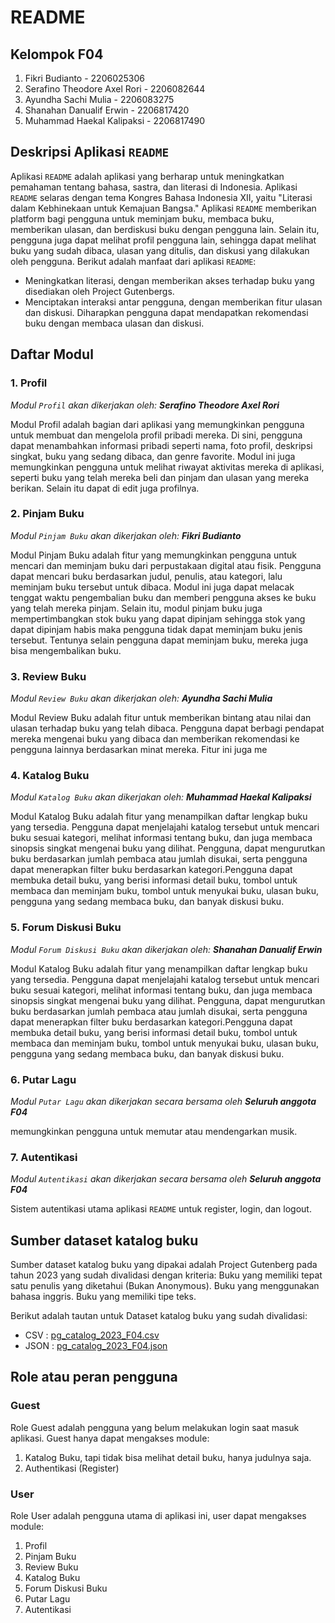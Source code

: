 # README


## Kelompok F04
1. Fikri Budianto - 2206025306
2. Serafino Theodore Axel Rori - 2206082644
3. Ayundha Sachi Mulia - 2206083275
4. Shanahan Danualif Erwin - 2206817420
5. Muhammad Haekal Kalipaksi - 2206817490

## Deskripsi Aplikasi `README`
Aplikasi `README` adalah aplikasi yang berharap untuk meningkatkan pemahaman tentang bahasa, sastra, dan literasi di Indonesia.  Aplikasi `README` selaras dengan tema Kongres Bahasa Indonesia XII, yaitu "Literasi dalam Kebhinekaan untuk Kemajuan Bangsa." Aplikasi `README` memberikan platform bagi pengguna untuk meminjam buku, membaca buku, memberikan ulasan, dan berdiskusi buku dengan pengguna lain. Selain itu, pengguna juga dapat melihat profil pengguna lain, sehingga dapat melihat buku yang sudah dibaca, ulasan yang ditulis, dan diskusi yang dilakukan oleh pengguna. Berikut adalah manfaat dari aplikasi `README`:
- Meningkatkan literasi, dengan memberikan akses terhadap buku yang disediakan oleh Project Gutenbergs.
- Menciptakan interaksi antar pengguna, dengan memberikan fitur ulasan dan diskusi. Diharapkan pengguna dapat mendapatkan rekomendasi buku dengan membaca ulasan dan diskusi.

## Daftar Modul
### 1. Profil 
*Modul `Profil` akan dikerjakan oleh: **Serafino Theodore Axel Rori***

   Modul Profil adalah bagian dari aplikasi yang memungkinkan pengguna untuk membuat dan mengelola profil pribadi mereka. Di sini, pengguna dapat menambahkan informasi pribadi seperti nama, foto profil, deskripsi singkat, buku yang sedang dibaca, dan genre favorite. Modul ini juga memungkinkan pengguna untuk melihat riwayat aktivitas mereka di aplikasi, seperti buku yang telah mereka beli dan pinjam dan ulasan yang mereka berikan. Selain itu dapat di edit juga profilnya.

### 2. Pinjam Buku
*Modul `Pinjam Buku` akan dikerjakan oleh: **Fikri Budianto***

Modul Pinjam Buku adalah fitur yang memungkinkan pengguna untuk mencari dan meminjam buku dari perpustakaan digital atau fisik. Pengguna dapat mencari buku berdasarkan judul, penulis, atau kategori, lalu meminjam buku tersebut untuk dibaca. Modul ini juga dapat melacak tenggat waktu pengembalian buku dan memberi pengguna akses ke buku yang telah mereka pinjam. Selain itu, modul pinjam buku juga mempertimbangkan stok buku yang dapat dipinjam sehingga stok yang dapat dipinjam habis maka pengguna tidak dapat meminjam buku jenis tersebut. Tentunya selain pengguna dapat meminjam buku, mereka juga bisa mengembalikan buku.

### 3. Review Buku 
*Modul `Review Buku` akan dikerjakan oleh: **Ayundha Sachi Mulia***

Modul Review Buku adalah fitur untuk memberikan bintang atau nilai dan ulasan terhadap buku yang telah dibaca. Pengguna dapat berbagi pendapat mereka mengenai buku yang dibaca dan memberikan rekomendasi ke pengguna lainnya berdasarkan minat mereka. Fitur ini juga me

### 4. Katalog Buku
*Modul `Katalog Buku` akan dikerjakan oleh: **Muhammad Haekal Kalipaksi***

Modul Katalog Buku adalah fitur yang menampilkan daftar lengkap buku yang tersedia. Pengguna dapat menjelajahi katalog tersebut untuk mencari buku sesuai kategori, melihat informasi tentang buku, dan juga membaca sinopsis singkat mengenai buku yang dilihat. Pengguna, dapat mengurutkan buku berdasarkan jumlah pembaca atau jumlah disukai, serta pengguna dapat menerapkan filter buku berdasarkan kategori.Pengguna dapat membuka detail buku, yang berisi informasi detail buku, tombol untuk membaca dan meminjam buku, tombol untuk menyukai buku, ulasan buku, pengguna yang sedang membaca buku, dan banyak diskusi buku. 

### 5. Forum Diskusi Buku
*Modul `Forum Diskusi Buku` akan dikerjakan oleh: **Shanahan Danualif Erwin***

Modul Katalog Buku adalah fitur yang menampilkan daftar lengkap buku yang tersedia. Pengguna dapat menjelajahi katalog tersebut untuk mencari buku sesuai kategori, melihat informasi tentang buku, dan juga membaca sinopsis singkat mengenai buku yang dilihat. Pengguna, dapat mengurutkan buku berdasarkan jumlah pembaca atau jumlah disukai, serta pengguna dapat menerapkan filter buku berdasarkan kategori.Pengguna dapat membuka detail buku, yang berisi informasi detail buku, tombol untuk membaca dan meminjam buku, tombol untuk menyukai buku, ulasan buku, pengguna yang sedang membaca buku, dan banyak diskusi buku. 

### 6. Putar Lagu
*Modul `Putar Lagu` akan dikerjakan secara bersama oleh **Seluruh anggota F04***

memungkinkan pengguna untuk memutar atau mendengarkan musik.

### 7. Autentikasi
*Modul `Autentikasi` akan dikerjakan secara bersama oleh **Seluruh anggota F04***

Sistem autentikasi utama aplikasi `README` untuk register, login, dan logout.


## Sumber dataset katalog buku
Sumber dataset katalog buku yang dipakai adalah Project Gutenberg pada tahun 2023 yang sudah divalidasi dengan kriteria:
Buku yang memiliki tepat satu penulis yang diketahui (Bukan Anonymous).
Buku yang menggunakan bahasa inggris.
Buku yang memiliki tipe teks.

Berikut adalah tautan untuk Dataset katalog buku yang sudah divalidasi:
- CSV	: [pg_catalog_2023_F04.csv](https://drive.google.com/file/d/1cjD7FjjnnaZwMqWoGEQ87otuo28jNluj/view?usp=sharing)
- JSON	: [pg_catalog_2023_F04.json](https://drive.google.com/file/d/11IAON9xykmFxcgPN8nAtMAjqrGROxbJ4/view?usp=sharing)

## Role atau peran pengguna
### Guest
Role Guest adalah pengguna yang belum melakukan login saat masuk aplikasi. Guest hanya dapat mengakses module:
1. Katalog Buku, tapi tidak bisa melihat detail buku, hanya judulnya saja.
2. Authentikasi (Register)

### User
Role User adalah pengguna utama di aplikasi ini, user dapat mengakses module:
1. Profil
2. Pinjam Buku
3. Review Buku
4. Katalog Buku
5. Forum Diskusi Buku
6. Putar Lagu
7. Autentikasi
